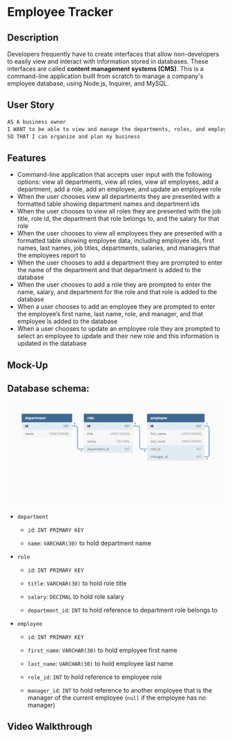 # Employee Tracker

## Description

Developers frequently have to create interfaces that allow non-developers to easily view and interact with information stored in databases. These interfaces are called **content management systems (CMS)**. This is a command-line application built from scratch to manage a company's employee database, using Node.js, Inquirer, and MySQL.

## User Story

```md
AS A business owner
I WANT to be able to view and manage the departments, roles, and employees in my company
SO THAT I can organize and plan my business
```

## Features

- Command-line application that accepts user input with the following options: view all departments, view all roles, view all employees, add a department, add a role, add an employee, and update an employee role
- When the user chooses view all departments they are presented with a formatted table showing department names and department ids
- When the user chooses to view all roles they are presented with the job title, role id, the department that role belongs to, and the salary for that role
- When the user chooses to view all employees they are presented with a formatted table showing employee data, including employee ids, first names, last names, job titles, departments, salaries, and managers that the employees report to
- When the user chooses to add a department they are prompted to enter the name of the department and that department is added to the database
- When the user chooses to add a role they are prompted to enter the name, salary, and department for the role and that role is added to the database
- When a user chooses to add an employee they are prompted to enter the employee’s first name, last name, role, and manager, and that employee is added to the database
- When a user chooses to update an employee role they are prompted to select an employee to update and their new role and this information is updated in the database 


## Mock-Up


## Database schema:

![Database schema includes tables labeled “employee,” role,” and “department.”](./Assets/12-sql-homework-demo-01.png)


* `department`

    * `id`: `INT PRIMARY KEY`

    * `name`: `VARCHAR(30)` to hold department name

* `role`

    * `id`: `INT PRIMARY KEY`

    * `title`: `VARCHAR(30)` to hold role title

    * `salary`: `DECIMAL` to hold role salary

    * `department_id`: `INT` to hold reference to department role belongs to

* `employee`

    * `id`: `INT PRIMARY KEY`

    * `first_name`: `VARCHAR(30)` to hold employee first name

    * `last_name`: `VARCHAR(30)` to hold employee last name

    * `role_id`: `INT` to hold reference to employee role

    * `manager_id`: `INT` to hold reference to another employee that is the manager of the current employee (`null` if the employee has no manager)

## Video Walkthrough
